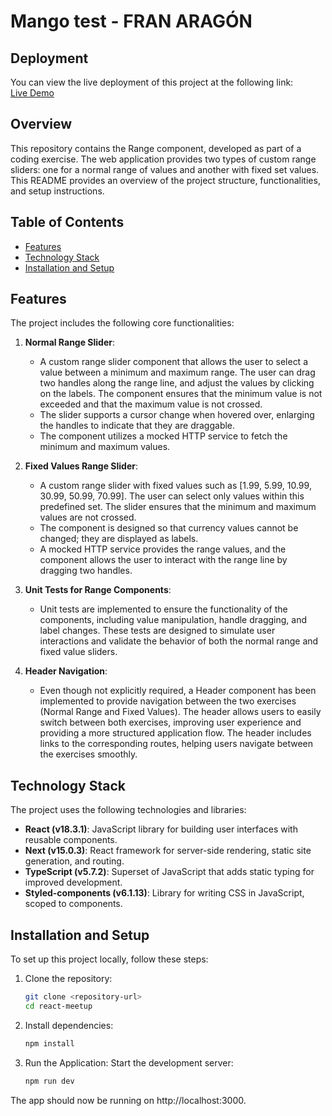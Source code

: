 # Mango test - FRAN ARAGÓN

## Deployment

You can view the live deployment of this project at the following link:  
[Live Demo]()

## Overview

This repository contains the Range component, developed as part of a coding exercise. The web application provides two types of custom range sliders: one for a normal range of values and another with fixed set values. This README provides an overview of the project structure, functionalities, and setup instructions.

## Table of Contents

- [Features](#features)
- [Technology Stack](#tech-stack)
- [Installation and Setup](#installation-setup)

<a id="features"></a>
## Features

The project includes the following core functionalities:

1. **Normal Range Slider**:
   - A custom range slider component that allows the user to select a value between a minimum and maximum range. The user can drag two handles along the range line, and adjust the values by clicking on the labels. The component ensures that the minimum value is not exceeded and that the maximum value is not crossed.
   - The slider supports a cursor change when hovered over, enlarging the handles to indicate that they are draggable.
   - The component utilizes a mocked HTTP service to fetch the minimum and maximum values.

2. **Fixed Values Range Slider**:
   - A custom range slider with fixed values such as [1.99, 5.99, 10.99, 30.99, 50.99, 70.99]. The user can select only values within this predefined set. The slider ensures that the minimum and maximum values are not crossed.
   - The component is designed so that currency values cannot be changed; they are displayed as labels.
   - A mocked HTTP service provides the range values, and the component allows the user to interact with the range line by dragging two handles.

3. **Unit Tests for Range Components**:
   - Unit tests are implemented to ensure the functionality of the components, including value manipulation, handle dragging, and label changes. These tests are designed to simulate user interactions and validate the behavior of both the normal range and fixed value sliders.
  
4. **Header Navigation**:
   - Even though not explicitly required, a Header component has been implemented to provide navigation between the two exercises (Normal Range and Fixed Values). The header allows users to easily switch between both exercises, improving user experience and providing a more structured application flow. The header includes links to the corresponding routes, helping users navigate between the exercises smoothly.

<a id="tech-stack"></a>
## Technology Stack

The project uses the following technologies and libraries:

- **React (v18.3.1)**: JavaScript library for building user interfaces with reusable components.
- **Next (v15.0.3)**: React framework for server-side rendering, static site generation, and routing.
- **TypeScript (v5.7.2)**: Superset of JavaScript that adds static typing for improved development.
- **Styled-components (v6.1.13)**: Library for writing CSS in JavaScript, scoped to components.

<a id="installation-setup"></a>
## Installation and Setup

To set up this project locally, follow these steps:

1. Clone the repository:

   ```bash
   git clone <repository-url>
   cd react-meetup

2. Install dependencies:

   ```bash
   npm install

4. Run the Application:
Start the development server:
   ```bash
   npm run dev

The app should now be running on http://localhost:3000.
